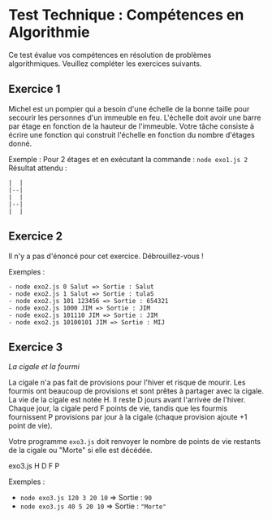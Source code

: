# Test Technique : Compétences en Algorithmie

Ce test évalue vos compétences en résolution de problèmes algorithmiques. Veuillez compléter les exercices suivants.

## Exercice 1

Michel est un pompier qui a besoin d'une échelle de la bonne taille pour secourir les personnes d'un immeuble en feu. L'échelle doit avoir une barre par étage en fonction de la hauteur de l'immeuble. Votre tâche consiste à écrire une fonction qui construit l'échelle en fonction du nombre d'étages donné.

Exemple :
Pour 2 étages et en exécutant la commande : `node exo1.js 2`
Résultat attendu :
```
|  |
|--|
|  |
|--|
|  |
```


## Exercice 2

Il n'y a pas d'énoncé pour cet exercice. Débrouillez-vous !

Exemples :
```
- node exo2.js 0 Salut => Sortie : Salut
- node exo2.js 1 Salut => Sortie : tulaS
- node exo2.js 101 123456 => Sortie : 654321
- node exo2.js 1000 JIM => Sortie : JIM
- node exo2.js 101110 JIM => Sortie : JIM
- node exo2.js 10100101 JIM => Sortie : MIJ
```
## Exercice 3

*La cigale et la fourmi*

La cigale n'a pas fait de provisions pour l'hiver et risque de mourir. Les fourmis ont beaucoup de provisions et sont prêtes à partager avec la cigale. La vie de la cigale est notée H. Il reste D jours avant l'arrivée de l'hiver. Chaque jour, la cigale perd F points de vie, tandis que les fourmis fournissent P provisions par jour à la cigale (chaque provision ajoute +1 point de vie).

Votre programme `exo3.js` doit renvoyer le nombre de points de vie restants de la cigale ou "Morte" si elle est décédée.

exo3.js H D F P

Exemples :
- `node exo3.js 120 3 20 10` => Sortie : `90`
- `node exo3.js 40 5 20 10` => Sortie : `"Morte"`
